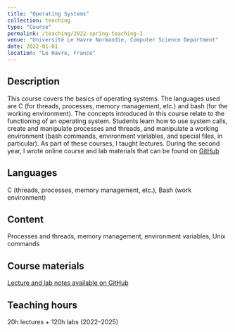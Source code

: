 ```yaml
---
title: "Operating Systems"
collection: teaching
type: "Course"
permalink: /teaching/2022-spring-teaching-1
venue: "Université Le Havre Normandie, Computer Science Department"
date: 2022-01-01
location: "Le Havre, France"
---
```


## Description
This course covers the basics of operating systems. The languages
used are C (for threads, processes, memory management, etc.) and bash (for the working environment). The concepts introduced in this course relate to the functioning of an operating system.
Students learn how to use system calls, create and manipulate processes and threads, and manipulate a working environment (bash commands, environment variables, and special files, in particular).
As part of these courses, I taught lectures. During the second year, I wrote online course and lab materials that can be found on [GitHub](https://github.com/vbridonneau/CoursSysteme/wiki)  
## Languages
 C (threads, processes, memory management, etc.), Bash (work environment)
## Content
 Processes and threads, memory management, environment variables, Unix commands  
## Course materials
 [Lecture and lab notes available on GitHub](https://github.com/vbridonneau/CoursSysteme/wiki)  
## Teaching hours
 20h lectures + 120h labs (2022–2025)
